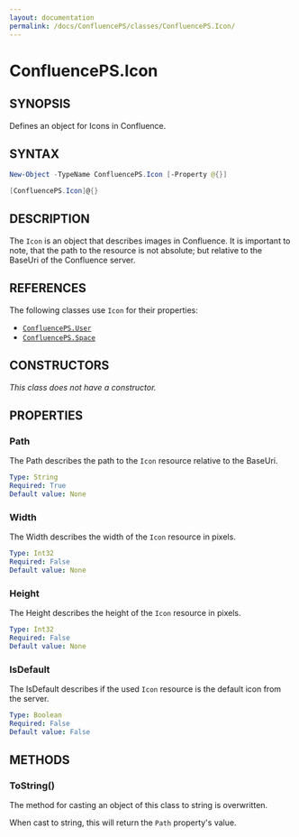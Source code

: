 ```yaml
---
layout: documentation
permalink: /docs/ConfluencePS/classes/ConfluencePS.Icon/
---
```


# ConfluencePS.Icon

## SYNOPSIS

Defines an object for Icons in Confluence.

## SYNTAX

```powershell
New-Object -TypeName ConfluencePS.Icon [-Property @{}]

[ConfluencePS.Icon]@{}
```

## DESCRIPTION

The `Icon` is an object that describes images in Confluence.
It is important to note, that the path to the resource is not absolute; but relative to the BaseUri of the Confluence server.

## REFERENCES

The following classes use `Icon` for their properties:

- [`ConfluencePS.User`](/docs/ConfluencePS/classes/ConfluencePS.User/)
- [`ConfluencePS.Space`](/docs/ConfluencePS/classes/ConfluencePS.Space/)

## CONSTRUCTORS

_This class does not have a constructor._

## PROPERTIES

### Path

The Path describes the path to the `Icon` resource relative to the BaseUri.

```yaml
Type: String
Required: True
Default value: None
```

### Width

The Width describes the width of the `Icon` resource in pixels.

```yaml
Type: Int32
Required: False
Default value: None
```

### Height

The Height describes the height of the `Icon` resource in pixels.

```yaml
Type: Int32
Required: False
Default value: None
```

### IsDefault

The IsDefault describes if the used `Icon` resource is the default icon from the server.

```yaml
Type: Boolean
Required: False
Default value: False
```

## METHODS

### ToString()

The method for casting an object of this class to string is overwritten.

When cast to string, this will return the `Path` property's value.
